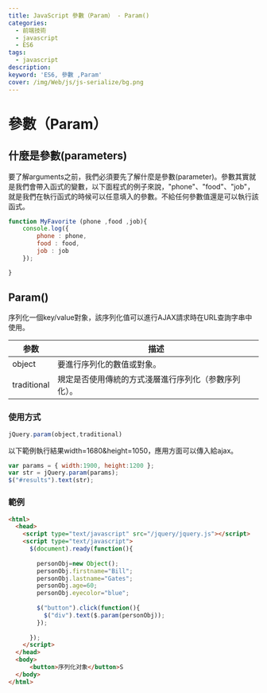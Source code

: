 ```yaml
---
title: JavaScript 參數（Param） - Param()
categories: 
  - 前端技術
  - javascript
  - ES6 
tags: 
  - javascript
description:
keyword: 'ES6, 參數 ,Param'
cover: /img/Web/js/js-serialize/bg.png
---
```


# 參數（Param）
## 什麼是參數(parameters)
要了解arguments之前，我們必須要先了解什麼是參數(parameter)。參數其實就是我們會帶入函式的變數，以下面程式的例子來說，"phone"、"food"、"job"，就是我們在執行函式的時候可以任意填入的參數。不給任何參數值還是可以執行該函式。
```js
function MyFavorite (phone ,food ,job){
    console.log({
        phone : phone,
        food : food,
        job : job
    });

}

```

## Param()
序列化一個key/value對象，該序列化值可以進行AJAX請求時在URL查詢字串中使用。

|参数 | 描述 |
|-----|------|
|object      | 要進行序列化的數值或對象。| 
|traditional | 規定是否使用傳統的方式淺層進行序列化（参數序列化）。|

### 使用方式
```js
jQuery.param(object,traditional)
```

以下範例執行結果width=1680&height=1050，應用方面可以傳入給ajax。
```js
var params = { width:1900, height:1200 };
var str = jQuery.param(params);
$("#results").text(str);
```


### 範例
```html
<html>
  <head>
    <script type="text/javascript" src="/jquery/jquery.js"></script>
    <script type="text/javascript">
      $(document).ready(function(){
      
        personObj=new Object();
        personObj.firstname="Bill";
        personObj.lastname="Gates";
        personObj.age=60;
        personObj.eyecolor="blue"; 
        
        $("button").click(function(){
          $("div").text($.param(personObj));
        });
        
      });
    </script>
  </head>
  <body>
      <button>序列化对象</button>S
  </body>
</html>
```